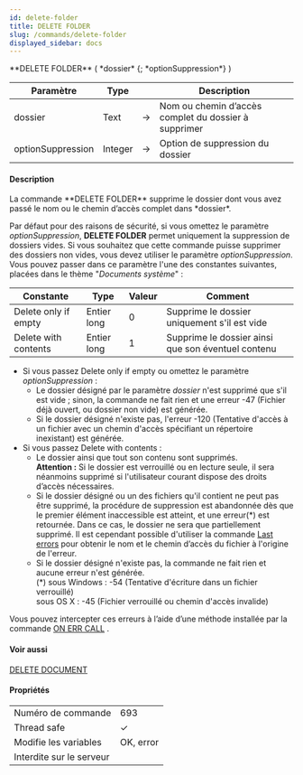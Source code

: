 ```yaml
---
id: delete-folder
title: DELETE FOLDER
slug: /commands/delete-folder
displayed_sidebar: docs
---
```


<!--REF #_command_.DELETE FOLDER.Syntax-->**DELETE FOLDER** ( *dossier* {; *optionSuppression*} )<!-- END REF-->
<!--REF #_command_.DELETE FOLDER.Params-->
| Paramètre | Type |  | Description |
| --- | --- | --- | --- |
| dossier | Text | &#8594;  | Nom ou chemin d’accès complet du dossier à supprimer |
| optionSuppression | Integer | &#8594;  | Option de suppression du dossier |

<!-- END REF-->

#### Description 

<!--REF #_command_.DELETE FOLDER.Summary-->La commande **DELETE FOLDER** supprime le dossier dont vous avez passé le nom ou le chemin d’accès complet dans *dossier*.<!-- END REF--> 

Par défaut pour des raisons de sécurité, si vous omettez le paramètre *optionSuppression*, **DELETE FOLDER** permet uniquement la suppression de dossiers vides. Si vous souhaitez que cette commande puisse supprimer des dossiers non vides, vous devez utiliser le paramètre *optionSuppression*. Vous pouvez passer dans ce paramètre l'une des constantes suivantes, placées dans le thème "*Documents système*" :

| Constante            | Type        | Valeur | Comment                                            |
| -------------------- | ----------- | ------ | -------------------------------------------------- |
| Delete only if empty | Entier long | 0      | Supprime le dossier uniquement s'il est vide       |
| Delete with contents | Entier long | 1      | Supprime le dossier ainsi que son éventuel contenu |

* Si vous passez Delete only if empty ou omettez le paramètre *optionSuppression* :  
   * Le dossier désigné par le paramètre *dossier* n'est supprimé que s'il est vide ; sinon, la commande ne fait rien et une erreur -47 (Fichier déjà ouvert, ou dossier non vide) est générée.  
   * Si le dossier désigné n'existe pas, l'erreur -120 (Tentative d'accès à un fichier avec un chemin d'accès spécifiant un répertoire inexistant) est générée.
* Si vous passez Delete with contents :  
   * Le dossier ainsi que tout son contenu sont supprimés.  
   **Attention :** Si le dossier est verrouillé ou en lecture seule, il sera néanmoins supprimé si l'utilisateur courant dispose des droits d’accès nécessaires.  
   * Si le dossier désigné ou un des fichiers qu'il contient ne peut pas être supprimé, la procédure de suppression est abandonnée dès que le premier élément inaccessible est atteint, et une erreur(\*) est retournée. Dans ce cas, le dossier ne sera que partiellement supprimé. Il est cependant possible d'utiliser la commande [Last errors](last-errors.md)  pour obtenir le nom et le chemin d’accès du fichier à l'origine de l'erreur.  
   * Si le dossier désigné n'existe pas, la commande ne fait rien et aucune erreur n'est générée.  
   (\*) sous Windows : -54 (Tentative d'écriture dans un fichier verrouillé)  
   sous OS X : -45 (Fichier verrouillé ou chemin d'accès invalide)

Vous pouvez intercepter ces erreurs à l’aide d’une méthode installée par la commande [ON ERR CALL](on-err-call.md) .

#### Voir aussi 

  
[DELETE DOCUMENT](delete-document.md)  

#### Propriétés
|  |  |
| --- | --- |
| Numéro de commande | 693 |
| Thread safe | &check; |
| Modifie les variables | OK, error |
| Interdite sur le serveur ||


